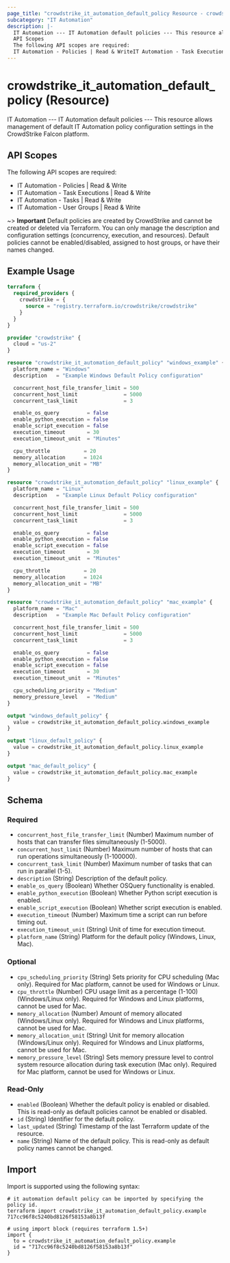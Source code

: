 ```yaml
---
page_title: "crowdstrike_it_automation_default_policy Resource - crowdstrike"
subcategory: "IT Automation"
description: |-
  IT Automation --- IT Automation default policies --- This resource allows management of default IT Automation policy configuration settings in the CrowdStrike Falcon platform.
  API Scopes
  The following API scopes are required:
  IT Automation - Policies | Read & WriteIT Automation - Task Executions | Read & WriteIT Automation - Tasks | Read & WriteIT Automation - User Groups | Read & Write
---
```


# crowdstrike_it_automation_default_policy (Resource)

IT Automation --- IT Automation default policies --- This resource allows management of default IT Automation policy configuration settings in the CrowdStrike Falcon platform.

## API Scopes

The following API scopes are required:

- IT Automation - Policies | Read & Write
- IT Automation - Task Executions | Read & Write
- IT Automation - Tasks | Read & Write
- IT Automation - User Groups | Read & Write

~> **Important** Default policies are created by CrowdStrike and cannot be created or deleted via Terraform. You can only manage the description and configuration settings (concurrency, execution, and resources). Default policies cannot be enabled/disabled, assigned to host groups, or have their names changed.

## Example Usage

```terraform
terraform {
  required_providers {
    crowdstrike = {
      source = "registry.terraform.io/crowdstrike/crowdstrike"
    }
  }
}

provider "crowdstrike" {
  cloud = "us-2"
}

resource "crowdstrike_it_automation_default_policy" "windows_example" {
  platform_name = "Windows"
  description   = "Example Windows Default Policy configuration"

  concurrent_host_file_transfer_limit = 500
  concurrent_host_limit               = 5000
  concurrent_task_limit               = 3

  enable_os_query         = false
  enable_python_execution = false
  enable_script_execution = false
  execution_timeout       = 30
  execution_timeout_unit  = "Minutes"

  cpu_throttle           = 20
  memory_allocation      = 1024
  memory_allocation_unit = "MB"
}

resource "crowdstrike_it_automation_default_policy" "linux_example" {
  platform_name = "Linux"
  description   = "Example Linux Default Policy configuration"

  concurrent_host_file_transfer_limit = 500
  concurrent_host_limit               = 5000
  concurrent_task_limit               = 3

  enable_os_query         = false
  enable_python_execution = false
  enable_script_execution = false
  execution_timeout       = 30
  execution_timeout_unit  = "Minutes"

  cpu_throttle           = 20
  memory_allocation      = 1024
  memory_allocation_unit = "MB"
}

resource "crowdstrike_it_automation_default_policy" "mac_example" {
  platform_name = "Mac"
  description   = "Example Mac Default Policy configuration"

  concurrent_host_file_transfer_limit = 500
  concurrent_host_limit               = 5000
  concurrent_task_limit               = 3

  enable_os_query         = false
  enable_python_execution = false
  enable_script_execution = false
  execution_timeout       = 30
  execution_timeout_unit  = "Minutes"

  cpu_scheduling_priority = "Medium"
  memory_pressure_level   = "Medium"
}

output "windows_default_policy" {
  value = crowdstrike_it_automation_default_policy.windows_example
}

output "linux_default_policy" {
  value = crowdstrike_it_automation_default_policy.linux_example
}

output "mac_default_policy" {
  value = crowdstrike_it_automation_default_policy.mac_example
}
```

<!-- schema generated by tfplugindocs -->
## Schema

### Required

- `concurrent_host_file_transfer_limit` (Number) Maximum number of hosts that can transfer files simultaneously (1-5000).
- `concurrent_host_limit` (Number) Maximum number of hosts that can run operations simultaneously (1-100000).
- `concurrent_task_limit` (Number) Maximum number of tasks that can run in parallel (1-5).
- `description` (String) Description of the default policy.
- `enable_os_query` (Boolean) Whether OSQuery functionality is enabled.
- `enable_python_execution` (Boolean) Whether Python script execution is enabled.
- `enable_script_execution` (Boolean) Whether script execution is enabled.
- `execution_timeout` (Number) Maximum time a script can run before timing out.
- `execution_timeout_unit` (String) Unit of time for execution timeout.
- `platform_name` (String) Platform for the default policy (Windows, Linux, Mac).

### Optional

- `cpu_scheduling_priority` (String) Sets priority for CPU scheduling (Mac only). Required for Mac platform, cannot be used for Windows or Linux.
- `cpu_throttle` (Number) CPU usage limit as a percentage (1-100) (Windows/Linux only). Required for Windows and Linux platforms, cannot be used for Mac.
- `memory_allocation` (Number) Amount of memory allocated (Windows/Linux only). Required for Windows and Linux platforms, cannot be used for Mac.
- `memory_allocation_unit` (String) Unit for memory allocation (Windows/Linux only). Required for Windows and Linux platforms, cannot be used for Mac.
- `memory_pressure_level` (String) Sets memory pressure level to control system resource allocation during task execution (Mac only). Required for Mac platform, cannot be used for Windows or Linux.

### Read-Only

- `enabled` (Boolean) Whether the default policy is enabled or disabled. This is read-only as default policies cannot be enabled or disabled.
- `id` (String) Identifier for the default policy.
- `last_updated` (String) Timestamp of the last Terraform update of the resource.
- `name` (String) Name of the default policy. This is read-only as default policy names cannot be changed.

## Import

Import is supported using the following syntax:

```shell
# it automation default policy can be imported by specifying the policy id.
terraform import crowdstrike_it_automation_default_policy.example 717cc96f8c5240bd8126f58153a8b13f

# using import block (requires terraform 1.5+)
import {
  to = crowdstrike_it_automation_default_policy.example
  id = "717cc96f8c5240bd8126f58153a8b13f"
}
```
